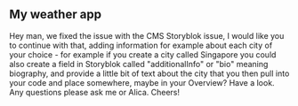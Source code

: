 ## My weather app

<!-- Task for 5.July  -->
Hey man, we fixed the issue with the CMS Storyblok issue, I would like you to continue with that, adding information for example about each city of your choice - for example if you create a city called Singapore you could also create a field in Storyblok called "additionalInfo" or "bio" meaning biography, and provide a little bit of text about the city that you then pull into your code and place somewhere, maybe in your Overview? Have a look. Any questions please ask me or Alica. Cheers!